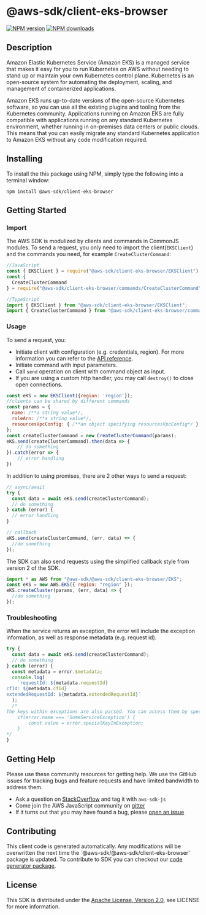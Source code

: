 # @aws-sdk/client-eks-browser

[![NPM version](https://img.shields.io/npm/v/@aws-sdk/client-eks-browser/preview.svg)](https://www.npmjs.com/package/@aws-sdk/client-eks-browser)
[![NPM downloads](https://img.shields.io/npm/dm/@aws-sdk/client-eks-browser.svg)](https://www.npmjs.com/package/@aws-sdk/client-eks-browser)

## Description

<p>Amazon Elastic Kubernetes Service (Amazon EKS) is a managed service that makes it easy for you to run Kubernetes on AWS without needing to stand up or maintain your own Kubernetes control plane. Kubernetes is an open-source system for automating the deployment, scaling, and management of containerized applications. </p> <p>Amazon EKS runs up-to-date versions of the open-source Kubernetes software, so you can use all the existing plugins and tooling from the Kubernetes community. Applications running on Amazon EKS are fully compatible with applications running on any standard Kubernetes environment, whether running in on-premises data centers or public clouds. This means that you can easily migrate any standard Kubernetes application to Amazon EKS without any code modification required.</p>

## Installing

To install the this package using NPM, simply type the following into a terminal window:

```
npm install @aws-sdk/client-eks-browser
```

## Getting Started

### Import

The AWS SDK is modulized by clients and commands in CommonJS modules. To send a request, you only need to import the client(`EKSClient`) and the commands you need, for example `CreateClusterCommand`:

```javascript
//JavaScript
const { EKSClient } = require("@aws-sdk/client-eks-browser/EKSClient");
const {
  CreateClusterCommand
} = require("@aws-sdk/client-eks-browser/commands/CreateClusterCommand");
```

```javascript
//TypeScript
import { EKSClient } from "@aws-sdk/client-eks-browser/EKSClient";
import { CreateClusterCommand } from "@aws-sdk/client-eks-browser/commands/CreateClusterCommand";
```

### Usage

To send a request, you:

- Initiate client with configuration (e.g. credentials, region). For more information you can refer to the [API reference][].
- Initiate command with input parameters.
- Call `send` operation on client with command object as input.
- If you are using a custom http handler, you may call `destroy()` to close open connections.

```javascript
const eKS = new EKSClient({region: 'region'});
//clients can be shared by different commands
const params = {
  name: /**a string value*/,
  roleArn: /**a string value*/,
  resourcesVpcConfig: { /**an object specifying resourcesVpcConfig*/ },
};
const createClusterCommand = new CreateClusterCommand(params);
eKS.send(createClusterCommand).then(data => {
    // do something
}).catch(error => {
    // error handling
})
```

In addition to using promises, there are 2 other ways to send a request:

```javascript
// async/await
try {
  const data = await eKS.send(createClusterCommand);
  // do something
} catch (error) {
  // error handling
}
```

```javascript
// callback
eKS.send(createClusterCommand, (err, data) => {
  //do something
});
```

The SDK can also send requests using the simplified callback style from version 2 of the SDK.

```javascript
import * as AWS from "@aws-sdk/@aws-sdk/client-eks-browser/EKS";
const eKS = new AWS.EKS({ region: "region" });
eKS.createCluster(params, (err, data) => {
  //do something
});
```

### Troubleshooting

When the service returns an exception, the error will include the exception information, as well as response metadata (e.g. request id).

```javascript
try {
  const data = await eKS.send(createClusterCommand);
  // do something
} catch (error) {
  const metadata = error.$metadata;
  console.log(
    `requestId: ${metadata.requestId}
cfId: ${metadata.cfId}
extendedRequestId: ${metadata.extendedRequestId}`
  );
  /*
The keys within exceptions are also parsed. You can access them by specifying exception names:
    if(error.name === 'SomeServiceException') {
        const value = error.specialKeyInException;
    }
*/
}
```

## Getting Help

Please use these community resources for getting help. We use the GitHub issues for tracking bugs and feature requests and have limited bandwidth to address them.

- Ask a question on [StackOverflow](https://stackoverflow.com/questions/tagged/aws-sdk-js) and tag it with `aws-sdk-js`
- Come join the AWS JavaScript community on [gitter](https://gitter.im/aws/aws-sdk-js-v3)
- If it turns out that you may have found a bug, please [open an issue](https://github.com/aws/aws-sdk-js-v3/issues)

## Contributing

This client code is generated automatically. Any modifications will be overwritten the next time the `@aws-sdk/@aws-sdk/client-eks-browser' package is updated. To contribute to SDK you can checkout our [code generator package][].

## License

This SDK is distributed under the
[Apache License, Version 2.0](http://www.apache.org/licenses/LICENSE-2.0),
see LICENSE for more information.

[code generator package]: https://github.com/aws/aws-sdk-js-v3/tree/master/packages/service-types-generator
[api reference]: https://docs.aws.amazon.com/AWSJavaScriptSDK/latest/
